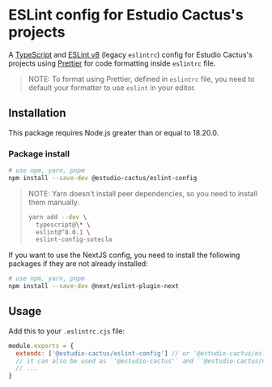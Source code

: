 # ESLint config for Estudio Cactus's projects

A [TypeScript](https://www.typescriptlang.org/) and
[ESLint v8](https://eslint.org/docs/v8.x/) (legacy `eslintrc`) config for
Estudio Cactus's projects using
[Prettier](https://prettier.io/) for code formatting inside `eslintrc` file.

> NOTE: To format using Prettier, defined in `eslintrc` file, you need to default
> your formatter to use `eslint` in your editor.

## Installation

This package requires Node.js greater than or equal to 18.20.0.

### Package install

```bash
# use npm, yarn, pnpm
npm install --save-dev @estudio-cactus/eslint-config
```

> NOTE: Yarn doesn't install peer dependencies, so you need to install them manually.
>
> ```bash
> yarn add --dev \
>   typescript@\* \
>   eslint@^8.0.1 \
>   eslint-config-sotecla
> ```

If you want to use the NextJS config, you need to install the following packages if they are not already installed:

```bash
# use npm, yarn, pnpm
npm install --save-dev @next/eslint-plugin-next
```

## Usage

Add this to your `.eslintrc.cjs` file:

```javascript
module.exports = {
  extends: ['@estudio-cactus/eslint-config'] // or '@estudio-cactus/eslint-config/nextjs' for NextJS projects
  // it can also be used as `'@estudio-cactus'` and `'@estudio-cactus/nextjs'` for NextJS projects
  // ...
}
```
